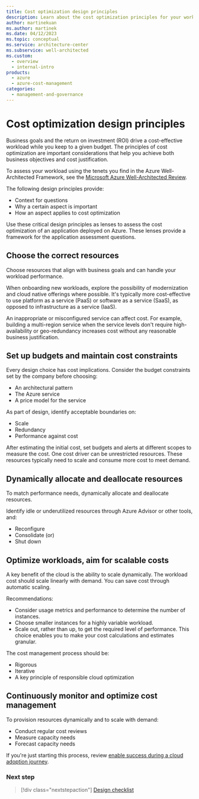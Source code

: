 ```yaml
---
title: Cost optimization design principles
description: Learn about the cost optimization principles for your workload that can help you achieve business objectives and justify costs.
author: martinekuan
ms.author: martinek
ms.date: 04/12/2023
ms.topic: conceptual
ms.service: architecture-center
ms.subservice: well-architected
ms.custom:
  - overview
  - internal-intro
products:
  - azure
  - azure-cost-management
categories:
  - management-and-governance
---
```


# Cost optimization design principles

Business goals and the return on investment (ROI) drive a cost-effective workload while you keep to a given budget. The principles of cost optimization are important considerations that help you achieve both business objectives and cost justification.

To assess your workload using the tenets you find in the Azure Well-Architected Framework, see the [Microsoft Azure Well-Architected Review](/assessments/?id=azure-architecture-review&mode=pre-assessment).

The following design principles provide:

- Context for questions
- Why a certain aspect is important
- How an aspect applies to cost optimization

Use these critical design principles as lenses to assess the cost optimization of an application deployed on Azure. These lenses provide a framework for the application assessment questions.

## Choose the correct resources

Choose resources that align with business goals and can handle your workload performance.

When onboarding new workloads, explore the possibility of modernization and cloud native offerings where possible. It's typically more cost-effective to use platform as a service (PaaS) or software as a service (SaaS), as opposed to infrastructure as a service (IaaS).

An inappropriate or misconfigured service can affect cost. For example, building a multi-region service when the service levels don't require high-availability or geo-redundancy increases cost without any reasonable business justification.

## Set up budgets and maintain cost constraints

Every design choice has cost implications. Consider the budget constraints set by the company before choosing:

- An architectural pattern
- The Azure service
- A price model for the service

As part of design, identify acceptable boundaries on:

- Scale
- Redundancy
- Performance against cost

After estimating the initial cost, set budgets and alerts at different scopes to measure the cost. One cost driver can be unrestricted resources. These resources typically need to scale and consume more cost to meet demand.

## Dynamically allocate and deallocate resources

To match performance needs, dynamically allocate and deallocate resources.

Identify idle or underutilized resources through Azure Advisor or other tools, and:

- Reconfigure
- Consolidate (or)
- Shut down

## Optimize workloads, aim for scalable costs

A key benefit of the cloud is the ability to scale dynamically. The workload cost should scale linearly with demand. You can save cost through automatic scaling.

Recommendations:

- Consider usage metrics and performance to determine the number of instances.
- Choose smaller instances for a highly variable workload.
- Scale out, rather than up, to get the required level of performance. This choice enables you to make your cost calculations and estimates granular.

The cost management process should be:

- Rigorous
- Iterative
- A key principle of responsible cloud optimization

## Continuously monitor and optimize cost management

To provision resources dynamically and to scale with demand:

- Conduct regular cost reviews
- Measure capacity needs
- Forecast capacity needs

If you're just starting this process, review [enable success during a cloud adoption journey](/azure/cloud-adoption-framework/get-started/enable).

### Next step

> [!div class="nextstepaction"]
> [Design checklist](./design-checklist.md)
